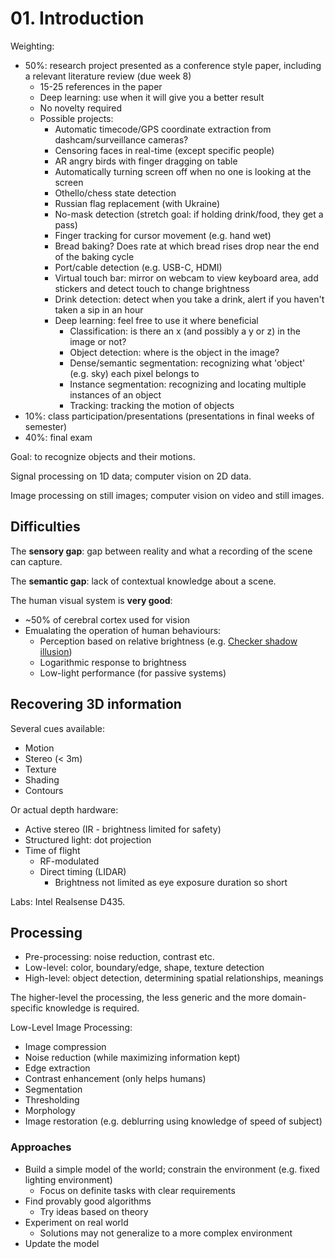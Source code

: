 # 01. Introduction

Weighting:

- 50%: research project presented as a conference style paper, including a relevant literature review (due week 8)
  - 15-25 references in the paper
  - Deep learning: use when it will give you a better result
  - No novelty required
  - Possible projects:
    - Automatic timecode/GPS coordinate extraction from dashcam/surveillance cameras?
    - Censoring faces in real-time (except specific people)
    - AR angry birds with finger dragging on table
    - Automatically turning screen off when no one is looking at the screen
    - Othello/chess state detection
    - Russian flag replacement (with Ukraine)
    - No-mask detection (stretch goal: if holding drink/food, they get a pass)
    - Finger tracking for cursor movement (e.g. hand wet)
    - Bread baking? Does rate at which bread rises drop near the end of the baking cycle
    - Port/cable detection (e.g. USB-C, HDMI)
    - Virtual touch bar: mirror on webcam to view keyboard area, add stickers and detect touch to change brightness
    - Drink detection: detect when you take a drink, alert if you haven't taken a sip in an hour
    - Deep learning: feel free to use it where beneficial
      - Classification: is there an x (and possibly a y or z) in the image or not?
      - Object detection: where is the object in the image?
      - Dense/semantic segmentation: recognizing what 'object' (e.g. sky) each pixel belongs to
      - Instance segmentation: recognizing and locating multiple instances of an object
      - Tracking: tracking the motion of objects
- 10%: class participation/presentations (presentations in final weeks of semester)
- 40%: final exam

Goal: to recognize objects and their motions.

Signal processing on 1D data; computer vision on 2D data.

Image processing on still images; computer vision on video and still images.

## Difficulties

The **sensory gap**: gap between reality and what a recording of the scene can capture.

The **semantic gap**: lack of contextual knowledge about a scene.

The human visual system is **very good**:

- ~50% of cerebral cortex used for vision
- Emualating the operation of human behaviours:
  - Perception based on relative brightness (e.g. [Checker shadow illusion](https://en.wikipedia.org/wiki/Checker_shadow_illusion))
  - Logarithmic response to brightness
  - Low-light performance (for passive systems)

## Recovering 3D information

Several cues available:

- Motion
- Stereo (< 3m)
- Texture
- Shading
- Contours

Or actual depth hardware:

- Active stereo (IR - brightness limited for safety)
- Structured light: dot projection
- Time of flight
  - RF-modulated
  - Direct timing (LIDAR)
    - Brightness not limited as eye exposure duration so short

Labs: Intel Realsense D435.

## Processing

- Pre-processing: noise reduction, contrast etc.
- Low-level: color, boundary/edge, shape, texture detection
- High-level: object detection, determining spatial relationships, meanings

The higher-level the processing, the less generic and the more domain-specific knowledge is required.

Low-Level Image Processing:

- Image compression
- Noise reduction (while maximizing information kept)
- Edge extraction
- Contrast enhancement (only helps humans)
- Segmentation
- Thresholding
- Morphology
- Image restoration (e.g. deblurring using knowledge of speed of subject)

### Approaches

- Build a simple model of the world; constrain the environment (e.g. fixed lighting environment)
  - Focus on definite tasks with clear requirements
- Find provably good algorithms
  - Try ideas based on theory
- Experiment on real world
  - Solutions may not generalize to a more complex environment
- Update the model
